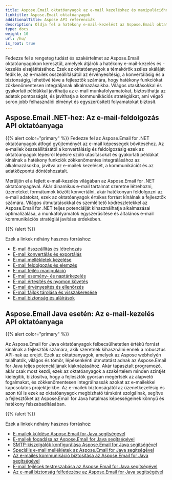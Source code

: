 ```yaml
---
title: Aspose.Email oktatóanyagok az e-mail kezeléshez és manipulációhoz
linktitle: Aspose.Email oktatóanyagok
additionalTitle: Aspose API referenciák
description: Oldja fel a hatékony e-mail-kezelést az Aspose.Email oktatóprogramokkal. A kompozíciótól a biztonságig, sajátítson el különféle szempontokat a továbbfejlesztett munkafolyamatok és felhasználói élmény érdekében.
type: docs
weight: 10
url: /hu/
is_root: true
---
```

Fedezze fel a rengeteg tudást és szakértelmet az Aspose.Email oktatóanyagokon keresztül, amelyek átjárók a hatékony e-mail-kezelés és -kezelés elsajátításához. Ezek az oktatóanyagok a témakörök széles skáláját fedik le, az e-mailek összeállításától az érvényesítésig, a konvertálásig és a biztonságig, lehetővé téve a fejlesztők számára, hogy hatékony funkciókat zökkenőmentesen integráljanak alkalmazásaikba. Világos utasításokkal és gyakorlati példákkal javíthatja az e-mail munkafolyamatokat, biztosíthatja az adatok pontosságát, és javíthatja a kommunikációs stratégiákat, ami végső soron jobb felhasználói élményt és egyszerűsített folyamatokat biztosít.

## Aspose.Email .NET-hez: Az e-mail-feldolgozás API oktatóanyaga
{{% alert color="primary" %}}
Fedezze fel az Aspose.Email for .NET oktatóanyagok átfogó gyűjteményét az e-mail képességek bővítéséhez. Az e-mailek összeállításától a konvertálásig és feldolgozásig ezek az oktatóanyagok lépésről lépésre szóló utasításokat és gyakorlati példákat kínálnak a hatékony funkciók zökkenőmentes integrálásához az alkalmazásokba, javítva az e-mailek kezelését, a kommunikációt és az adatközpontú döntéshozatalt.

Merüljön el a fejlett e-mail-kezelés világában az Aspose.Email for .NET oktatóanyagával. Akár dinamikus e-mail tartalmat szeretne létrehozni, üzeneteket formátumok között konvertálni, akár hatékonyan feldolgozni az e-mail adatokat, ezek az oktatóanyagok értékes forrást kínálnak a fejlesztők számára. Világos útmutatásokkal és szemléltető kódrészletekkel az Aspose.Email for .NET teljes potenciálját kihasználhatja alkalmazásai optimalizálása, a munkafolyamatok egyszerűsítése és általános e-mail kommunikációs stratégiái javítása érdekében.

{{% /alert %}}

Ezek a linkek néhány hasznos forráshoz:
- [E-mail összeállítás és létrehozás](./net/email-composition-and-creation/)
- [E-mail konvertálás és exportálás](./net/email-conversion-and-export/)
- [E-mail mellékletek kezelése](./net/email-attachment-handling/)
- [E-mail feldolgozás és elemzés](./net/email-processing-and-analysis/)
- [E-mail fejléc manipuláció](./net/email-header-manipulation/)
- [E-mail esemény- és naptárkezelés](./net/email-event-and-calendar-handling/)
- [E-mail értesítés és nyomon követés](./net/email-notification-and-tracking/)
- [E-mail érvényesítés és ellenőrzés](./net/email-validation-and-verification/)
- [E-mail fájlok tárolása és visszakeresése](./net/email-file-storage-and-retrieval/)
- [E-mail biztonság és aláírások](./net/email-security-and-signatures/)

## Aspose.Email Java esetén: Az e-mail-kezelés API oktatóanyaga
{{% alert color="primary" %}}

Az Aspose.Email for Java oktatóanyagok felbecsülhetetlen értékű forrást kínálnak a fejlesztők számára, akik szeretnék kihasználni ennek a robusztus API-nak az erejét. Ezek az oktatóanyagok, amelyek az Aspose webhelyén találhatók, világos és tömör, lépésenkénti útmutatást adnak az Aspose.Email for Java teljes potenciáljának kiaknázásához. Akár tapasztalt programozó, akár csak most kezdi, ezek az oktatóanyagok a szakértelem minden szintjét kielégítik, biztosítva, hogy a fejlesztők gyorsan megértsék az alapvető fogalmakat, és zökkenőmentesen integrálhassák azokat az e-mailekkel kapcsolatos projektjeikbe. Az e-mailek biztonságától az üzenetkezelésig és azon túl is ezek az oktatóanyagok megbízható társként szolgálnak, segítve a fejlesztőket az Aspose.Email for Java hatalmas képességeinek könnyű és hatékony felszabadításában.


{{% /alert %}}

Ezek a linkek néhány hasznos forráshoz:
- [E-mailek küldése Aspose.Email for Java segítségével](./java/sending-emails/)
- [E-mailek fogadása az Aspose.Email for Java segítségével](./java/receiving-emails/)
- [SMTP-kiszolgálók konfigurálása Aspose.Email for Java segítségével](./java/configuring-smtp-servers/)
- [Speciális e-mail mellékletek az Aspose.Email for Java segítségével](./java/advanced-email-attachments/)
- [Az e-mailes kommunikáció biztosítása az Aspose.Email for Java segítségével](./java/securing-email-communications/)
- [E-mail fejlécek testreszabása az Aspose.Email for Java segítségével](./java/customizing-email-headers/)
- [Az e-mail biztonság felfedezése az Aspose.Email for Java segítségével](./java/exploring-email-security/)